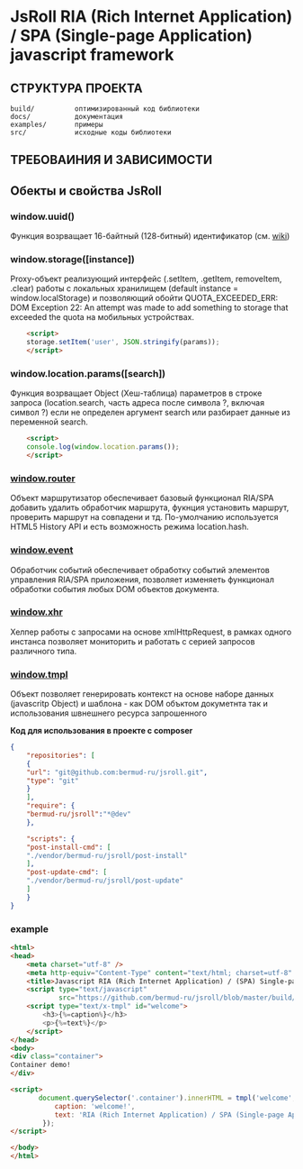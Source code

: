 # JsRoll RIA (Rich Internet Application) / SPA (Single-page Application) javascript framework

СТРУКТУРА ПРОЕКТА
-----------------
```
build/          оптимизированный код библиотеки
docs/           документация
examples/       примеры
src/            исходные коды библиотеки
```
ТРЕБОВАИНИЯ И ЗАВИСИМОСТИ
-------------------------


Обекты и свойства JsRoll
------------------------
### window.uuid()
Функция возрващает 16-байтный (128-битный) идентификатор (см. [wiki](https://ru.wikipedia.org/wiki/UUID))

### window.storage([instance])
Proxy-объект реализующий интерфейс (.setItem, .getItem, removeItem, .clear) работы с локальных хранилищем (default instance = window.localStorage) и позволяющий обойти QUOTA_EXCEEDED_ERR: DOM Exception 22: An attempt was made to add something to storage that exceeded the quota на мобильных устройствах.
```html
    <script>
    storage.setItem('user', JSON.stringify(params));
    </script>
```
                    
### window.location.params([search])
Функция возрващает Object (Хеш-таблица) параметров в строке запроса (location.search, часть адреса после символа ?, включая символ ?) если не определен аргумент search или разбирает данные из переменной search.
```html
    <script>
    console.log(window.location.params());
    </script>
```

### [window.router](docs/router.md)
Объект маршрутизатор обеспечивает базовый функционал RIA/SPA добавить удалить обработчик маршрута, фукнция установить маршрут, проверить маршрут на совпадени и тд. По-умолчанию используется HTML5 History API и есть возможность режима location.hash.

### [window.event](docs/event.md)
Обработчик событий обеспечивает обработку событий элементов управления RIA/SPA приложения, позволяет изменяеть функционал обработки события любых DOM объектов документа.

### [window.xhr](docs/xhr.md)
Хелпер работы с запросами на основе xmlHttpRequest, в рамках одного инстанса позволяет мониторить и работать с серией запросов различного типа.

### [window.tmpl](docs/tmpl.md)
Объект позволяет генерировать контекст на основе наборе данных (javascritp Object) и шаблона - как DOM объктом докуметнта так и использования швнешнего ресурса запрошенного

**Код для использования в проекте с composer**
```json
{
    "repositories": [
    {
	"url": "git@github.com:bermud-ru/jsroll.git",
	"type": "git"
    }
    ],
    "require": {
	"bermud-ru/jsroll":"*@dev"
    },

    "scripts": {
	"post-install-cmd": [
	"./vendor/bermud-ru/jsroll/post-install"
	],
	"post-update-cmd": [
	"./vendor/bermud-ru/jsroll/post-update"
	]
    }
}
```

### example
```html
<html>
<head>
    <meta charset="utf-8" />
    <meta http-equiv="Content-Type" content="text/html; charset=utf-8" />
    <title>Javascript RIA (Rich Internet Application) / (SPA) Single-page Application framework</title>
    <script type="text/javascript"
            src="https://github.com/bermud-ru/jsroll/blob/master/build/jsroll.min.js" charset="UTF-8"></script>
    <script type="text/x-tmpl" id="welcome">
        <h3>{%=caption%}</h3>
        <p>{%=text%}</p>
    </script>
</head>
<body>
<div class="container">
Container demo!
</div>

<script>
       document.querySelector('.container').innerHTML = tmpl('welcome', {
           caption: 'welcome!',
           text: 'RIA (Rich Internet Application) / SPA (Single-page Application) javascript framework'
        });
</script>

</body>
</html>
```